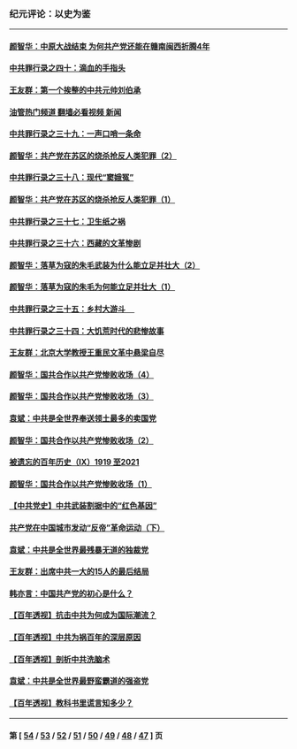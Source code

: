 ### 纪元评论：以史为鉴
---
#### [颜智华：中原大战结束 为何共产党还能在赣南闽西折腾4年](../../pages/nsc1028/n13103846.md?07220330) 
#### [中共罪行录之四十：滴血的手指头](../../pages/nsc1028/n13103760.md?07220330) 
#### [王友群：第一个挨整的中共元帅刘伯承](../../pages/nsc1028/n13099858.md?07220330) 
#### [油管热门频道 翻墙必看视频 新闻](ok?07220330)
#### [中共罪行录之三十九：一声口哨一条命](../../pages/nsc1028/n13101149.md?07220330) 
#### [颜智华：共产党在苏区的烧杀抢反人类犯罪（2）](../../pages/nsc1028/n13101108.md?07220330) 
#### [中共罪行录之三十八：现代“窦娥冤”](../../pages/nsc1028/n13099553.md?07220330) 
#### [颜智华：共产党在苏区的烧杀抢反人类犯罪（1）](../../pages/nsc1028/n13096652.md?07220330) 
#### [中共罪行录之三十七：卫生纸之祸](../../pages/nsc1028/n13096576.md?07220330) 
#### [中共罪行录之三十六：西藏的文革惨剧](../../pages/nsc1028/n13095149.md?07220330) 
#### [颜智华：落草为寇的朱毛武装为什么能立足并壮大（2）](../../pages/nsc1028/n13095103.md?07220330) 
#### [颜智华：落草为寇的朱毛为何能立足并壮大（1）](../../pages/nsc1028/n13093178.md?07220330) 
#### [中共罪行录之三十五：乡村大游斗     ](../../pages/nsc1028/n13093007.md?07220330) 
#### [中共罪行录之三十四：大饥荒时代的悲惨故事](../../pages/nsc1028/n13087993.md?07220330) 
#### [王友群：北京大学教授王重民文革中悬梁自尽](../../pages/nsc1028/n13084645.md?07220330) 
#### [颜智华：国共合作以共产党惨败收场（4）](../../pages/nsc1028/n13082967.md?07220330) 
#### [颜智华：国共合作以共产党惨败收场（3）](../../pages/nsc1028/n13081595.md?07220330) 
#### [袁斌：中共是全世界奉送领土最多的卖国党](../../pages/nsc1028/n13080359.md?07220330) 
#### [颜智华：国共合作以共产党惨败收场（2）](../../pages/nsc1028/n13079964.md?07220330) 
#### [被遗忘的百年历史（Ⅸ）1919 至2021](../../pages/nsc1028/n13048246.md?07220330) 
#### [颜智华：国共合作以共产党惨败收场（1）](../../pages/nsc1028/n13078336.md?07220330) 
#### [【中共党史】中共武装割据中的“红色基因”](../../pages/nsc1028/n13074576.md?07220330) 
#### [共产党在中国城市发动“反帝”革命运动（下）](../../pages/nsc1028/n13076119.md?07220330) 
#### [袁斌：中共是全世界最残暴无道的独裁党](../../pages/nsc1028/n13068366.md?07220330) 
#### [王友群：出席中共一大的15人的最后结局](../../pages/nsc1028/n13067282.md?07220330) 
#### [韩亦言：中国共产党的初心是什么？](../../pages/nsc1028/n13065420.md?07220330) 
#### [【百年透视】抗击中共为何成为国际潮流？](../../pages/nsc1028/n13065845.md?07220330) 
#### [【百年透视】中共为祸百年的深层原因](../../pages/nsc1028/n13065827.md?07220330) 
#### [【百年透视】剖析中共洗脑术](../../pages/nsc1028/n13064830.md?07220330) 
#### [袁斌：中共是全世界最野蛮霸道的强盗党](../../pages/nsc1028/n13064758.md?07220330) 
#### [【百年透视】教科书里谎言知多少？](../../pages/nsc1028/n13064563.md?07220330) 

---
#### 第 [ [54](./54.md?07220330) / [53](./53.md?07220330) / [52](./52.md?07220330) / [51](./51.md?07220330) / [50](./50.md?07220330) / [49](./49.md?07220330) / [48](./48.md?07220330) / [47](./47.md?07220330) ] 页

